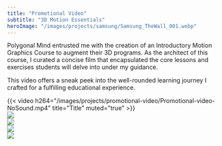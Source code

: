 ```yaml
---
title: "Promotional Video"
subtitle: "3D Motion Essentials"
heroImage: "/images/projects/samsung/Samsung_TheWall_001.webp"
---
```



<div id="contentContainer">
    <div id="content">
        <p>Polygonal Mind entrusted me with the creation of an Introductory Motion Graphics Course to augment their 3D programs. As the architect of this course, I curated a concise film that encapsulated the core lessons and exercises students will delve into under my guidance.</p>
        <p>This video offers a sneak peek into the well-rounded learning journey I crafted for a fulfilling educational experience.</p>
    </div>
</div>



<div class="grid-layout">

<div class="column column-1 empty"> </div>
<div class="column column-10">
{{< video h264="/images/projects/promotional-video/Promotional-video-NoSound.mp4" title="Title" muted="true" >}}
</div>
<div class="column column-1 empty"> </div>



<div class="column column-10">
    <img src="/images/projects/promotional-video/Promotional-Video_Poster.webp">
</div>
<div class="column column-2 empty"></div>



<div class="column column-3 empty"></div>
<div class="column column-8    ">
    <img src="/images/projects/promotional-video/polygonal_B-1024x576.webp">
</div>
<div class="column column-1 empty"></div>


<div class="column column-2 empty"></div>
<div class="column column-8    ">
    <img src="/images/projects/promotional-video/Promotional-Video_A.webp">
</div>
<div class="column column-2 empty"></div>


<div class="column column-9">
    <img src="/images/projects/promotional-video/Promotional-Video_C.webp">
</div>
<div class="column column-3 empty"></div>




</div>